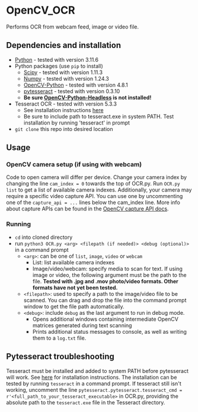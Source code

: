 # OpenCV_OCR
Performs OCR from webcam feed, image or video file.

## Dependencies and installation
- [Python](https://www.python.org/) - tested with version 3.11.6
- Python packages (use ```pip``` to install)
  - [Scipy](https://pypi.org/project/scipy/) - tested with version 1.11.3
  - [Numpy](https://pypi.org/project/numpy/) - tested with version 1.24.3
  - [OpenCV-Python](https://pypi.org/project/opencv-python/) - tested with version 4.8.1
  - [pytesseract](https://pypi.org/project/pytesseract/) - tested with version 0.3.10
  - __Be sure [OpenCV-Python-Headless](https://pypi.org/project/opencv-python-headless/) is not installed!__ 
- Tesseract OCR - tested with version 5.3.3
  - See installation instructions [here](https://tesseract-ocr.github.io/tessdoc/Installation.html)
  - Be sure to include path to tesseract.exe in system PATH. Test installation by running 'tesseract' in prompt
- ```git clone``` this repo into desired location
 
## Usage
### OpenCV camera setup (if using with webcam)
Code to open camera will differ per device. Change your camera index by changing the line ```cam_index = 0``` towards the top of OCR.py. Run ```OCR.py list``` to get a list of available camera indexes. Additionally, your camera may require a specific video capture API. You can use one by uncommenting one of the ```capture_api = ...``` lines below the cam_index line. More info about capture APIs can be found in the [OpenCV capture API docs](https://docs.opencv.org/3.4/d4/d15/group__videoio__flags__base.html#ga023786be1ee68a9105bf2e48c700294d).
### Running
- ```cd``` into cloned directory
- run ```python3 OCR.py <arg> <filepath (if needed)> <debug (optional)>``` in a command prompt
  - ```<arg>```: can be one of ```list```, ```image```, ```video``` or ```webcam```
    - List: list available camera indexes
    - Image/video/webcam: specify media to scan for text. If using image or video, the following argument must be the path to the file. __Tested with .jpg and .mov photo/video formats. Other formats have not yet been tested.__
  - ```<filepath>```: used to specify a path to the image/video file to be scanned. You can drag and drop the file into the command prompt window to get the file path automatically.
  - ```<debug>```: include ```debug``` as the last argument to run in debug mode.
    - Opens additional windows containing intermediate OpenCV matrices generated during text scanning
    - Prints additional status messages to console, as well as writing them to a ```log.txt``` file.
   
## Pytesseract troubleshooting
Tesseract must be installed and added to system PATH before pytesseract will work. See [here](https://tesseract-ocr.github.io/tessdoc/Installation.html) for installation instructions. The installation can be tested by running ```tesseract``` in a command prompt. If tesseract still isn't working, uncomment the line ```pytesseract.pytesseract.tesseract_cmd = r'<full_path_to_your_tesseract_executable>``` in OCR.py, providing the absolute path to the ```tesseract.exe``` file in the Tesseract directory.
